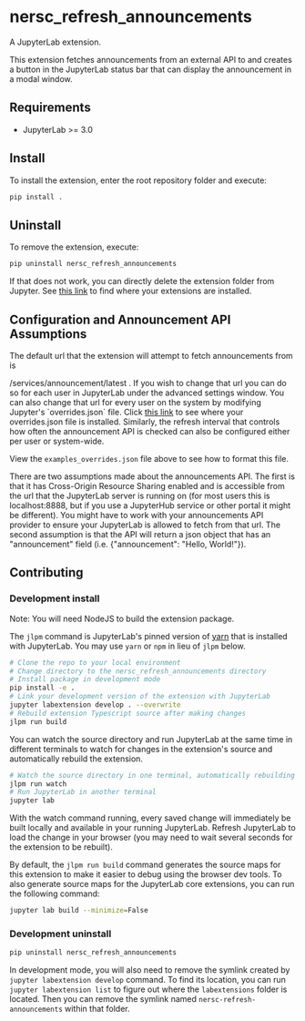 # nersc_refresh_announcements

A JupyterLab extension.

This extension fetches announcements from an external API to and creates
a button in the JupyterLab status bar that can display the announcement
in a modal window.


## Requirements

* JupyterLab >= 3.0

## Install

To install the extension, enter the root repository folder and execute:

```bash
pip install .
```

## Uninstall

To remove the extension, execute:

```bash
pip uninstall nersc_refresh_announcements
```

If that does not work, you can directly delete the extension folder from
Jupyter. See 
<a href="https://jupyterlab.readthedocs.io/en/latest/user/directories.html#extensions">this link</a> 
to find where your extensions are installed.

## Configuration and Announcement API Assumptions

The default url that the extension will attempt to fetch announcements from is
<base url>/services/announcement/latest . If you wish to change that url you 
can do so for each user in JupyterLab under the advanced settings window. You
can also change that url for every user on the system by modifying Jupyter's
`overrides.json` file. Click 
<a href="https://jupyterlab.readthedocs.io/en/latest/user/directories.html#overrides-json"> this link</a>
to see where your overrides.json file is installed. Similarly, the refresh
interval that controls how often the announcement API is checked can also
be configured either per user or system-wide.

View the `examples_overrides.json` file above to see how to format this file.

There are two assumptions made about the announcements API. The first is that 
it has Cross-Origin Resource Sharing enabled and is accessible from the url 
that the JupyterLab server is running on (for most users this is 
localhost:8888, but if you use a JupyterHub service or other portal it might 
be different). You might have to work with your announcements API provider to ensure your JupyterLab is allowed to fetch from that url. The second 
assumption is that the API will return a json object that has an 
"announcement" field (i.e. {"announcement": "Hello, World!"}).

## Contributing

### Development install

Note: You will need NodeJS to build the extension package.

The `jlpm` command is JupyterLab's pinned version of
[yarn](https://yarnpkg.com/) that is installed with JupyterLab. You may use
`yarn` or `npm` in lieu of `jlpm` below.

```bash
# Clone the repo to your local environment
# Change directory to the nersc_refresh_announcements directory
# Install package in development mode
pip install -e .
# Link your development version of the extension with JupyterLab
jupyter labextension develop . --overwrite
# Rebuild extension Typescript source after making changes
jlpm run build
```

You can watch the source directory and run JupyterLab at the same time in different terminals to watch for changes in the extension's source and automatically rebuild the extension.

```bash
# Watch the source directory in one terminal, automatically rebuilding when needed
jlpm run watch
# Run JupyterLab in another terminal
jupyter lab
```

With the watch command running, every saved change will immediately be built locally and available in your running JupyterLab. Refresh JupyterLab to load the change in your browser (you may need to wait several seconds for the extension to be rebuilt).

By default, the `jlpm run build` command generates the source maps for this extension to make it easier to debug using the browser dev tools. To also generate source maps for the JupyterLab core extensions, you can run the following command:

```bash
jupyter lab build --minimize=False
```

### Development uninstall

```bash
pip uninstall nersc_refresh_announcements
```

In development mode, you will also need to remove the symlink created by `jupyter labextension develop`
command. To find its location, you can run `jupyter labextension list` to figure out where the `labextensions`
folder is located. Then you can remove the symlink named `nersc-refresh-announcements` within that folder.
